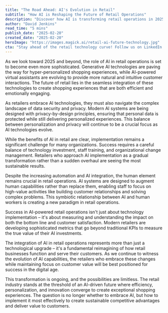 ```yaml
---
title: "The Road Ahead: AI's Evolution in Retail"
subtitle: "How AI is Reshaping the Future of Retail Operations"
description: "Discover how AI is transforming retail operations in 2025 and beyond, from hyper-personalized shopping experiences to advanced virtual assistants. Learn about the challenges and opportunities in implementing AI while maintaining the crucial human element in retail."
author: "David Jenkins"
read_time: "5 mins"
publish_date: "2025-02-20"
created_date: "2025-02-20"
heroImage: "https://images.magick.ai/retail-ai-future-technology.jpg"
cta: "Stay ahead of the retail technology curve! Follow us on LinkedIn for more insights into AI innovations and digital transformation in retail."
---
```


As we look toward 2025 and beyond, the role of AI in retail operations is set to become even more sophisticated. Generative AI technologies are paving the way for hyper-personalized shopping experiences, while AI-powered virtual assistants are evolving to provide more natural and intuitive customer interactions. The future of retail lies in the seamless integration of these technologies to create shopping experiences that are both efficient and emotionally engaging.

As retailers embrace AI technologies, they must also navigate the complex landscape of data security and privacy. Modern AI systems are being designed with privacy-by-design principles, ensuring that personal data is protected while still delivering personalized experiences. This balance between personalization and privacy will continue to be a crucial focus as AI technologies evolve.

While the benefits of AI in retail are clear, implementation remains a significant challenge for many organizations. Success requires a careful balance of technology investment, staff training, and organizational change management. Retailers who approach AI implementation as a gradual transformation rather than a sudden overhaul are seeing the most sustainable results.

Despite the increasing automation and AI integration, the human element remains crucial in retail operations. AI systems are designed to augment human capabilities rather than replace them, enabling staff to focus on high-value activities like building customer relationships and solving complex problems. This symbiotic relationship between AI and human workers is creating a new paradigm in retail operations.

Success in AI-powered retail operations isn't just about technology implementation – it's about measuring and understanding the impact on both the bottom line and customer satisfaction. Modern retailers are developing sophisticated metrics that go beyond traditional KPIs to measure the true value of their AI investments.

The integration of AI in retail operations represents more than just a technological upgrade – it's a fundamental reimagining of how retail businesses function and serve their customers. As we continue to witness the evolution of AI capabilities, the retailers who embrace these changes while maintaining focus on customer value will be best positioned for success in the digital age.

This transformation is ongoing, and the possibilities are limitless. The retail industry stands at the threshold of an AI-driven future where efficiency, personalization, and innovation converge to create exceptional shopping experiences. The question is no longer whether to embrace AI, but how to implement it most effectively to create sustainable competitive advantages and deliver value to customers.
